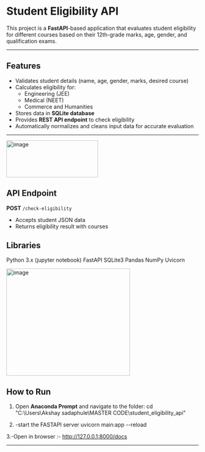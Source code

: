 # Student Eligibility API

This project is a **FastAPI**-based application that evaluates student eligibility for different courses based on their 12th-grade marks, age, gender, and qualification exams.

---

## Features
- Validates student details (name, age, gender, marks, desired course)
- Calculates eligibility for:
    - Engineering (JEE)
    - Medical (NEET)
    - Commerce and Humanities
- Stores data in **SQLite database**
- Provides **REST API endpoint** to check eligibility
- Automatically normalizes and cleans input data for accurate evaluation

---

<img width="240" height="97" alt="image" src="https://github.com/user-attachments/assets/1cb8a22f-0ef4-44e9-8fe4-1fc7a87d263e" />


## API Endpoint
**POST** `/check-eligibility`  
- Accepts student JSON data  
- Returns eligibility result with courses

## Libraries
Python 3.x (jupyter notebook)
FastAPI
SQLite3
Pandas
NumPy
Uvicorn


<img width="324" height="281" alt="image" src="https://github.com/user-attachments/assets/439c918f-1ede-41e3-bc2d-0065aebfbed5" />


## How to Run

1. Open **Anaconda Prompt** and navigate to the folder:
cd "C:\Users\Akshay sadaphule\MASTER CODE\student_eligibility_api"

2. -start the FASTAPI server
uvicorn main:app --reload

3.-Open in browser :-
http://127.0.0.1:8000/docs

____________________________________________________________________________________________________________________________



